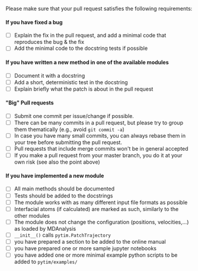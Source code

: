Please make sure that your pull request satisfies the following requirements:

#### If you have fixed a bug

  - [ ] Explain the fix in the pull request, and add a minimal code that reproduces the bug & the fix
  - [ ] Add the minimal code to the docstring tests if possible

#### If you have written a new method in one of the available modules

  - [ ] Document it with a docstring
  - [ ] Add a short, deterministic test in the docstring 
  - [ ] Explain briefly what the patch is about in the pull request

#### "Big" Pull requests 
  - [ ] Submit one commit per issue/change if possible. 
  - [ ] There can be many commits in a pull request, but please try to group them thematically (e.g., avoid `git commit -a`)
  - [ ] In case you have many small commits, you can always rebase them in your tree before submitting the pull request.
  - [ ] Pull requests that include merge commits won't be in general accepted
  - [ ] If you make a pull request from your master branch, you do it at your own risk (see also the point above)

#### If you have implemented a new module

  - [ ] All main methods should be documented
  - [ ] Tests should be added to the docstrings
  - [ ] The module works with as many different input file formats as possible
  - [ ] Interfacial atoms (if calculated) are marked as such, similarly to the other modules
  - [ ] The module does not change the configuration (positions, velocities,...) as loaded by MDAnalysis
  - [ ] `__init__()` calls `pytim.PatchTrajectory` 
  - [ ] you have prepared a section to be added to the online manual
  - [ ] you have prepared one or more sample jupyter notebooks
  - [ ] you have added one or more minimal example python scripts to be added to `pytim/examples/`
